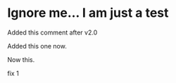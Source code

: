 # Ignore me... I am just a test

Added this comment after v2.0

Added this one now.

Now this.

fix 1